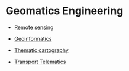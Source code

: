 #  Geomatics Engineering 

* [Remote sensing](Remote%20sensing/Remote%20sensing.md)

* [Geoinformatics](Geoinformatics/Geoinformatics.md)

* [Thematic cartography](Thematic%20cartography/Thematic%20cartography.md)

* [Transport Telematics](Transport%20Telematics/Transport%20Telematics.md)
